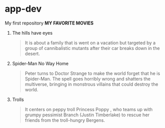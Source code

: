 # app-dev
My first repository
**MY FAVORITE MOVIES**
1. The hills have eyes
   > It is about a family that is went on a vacation but targeted by a group of cannibalistic mutants after their car breaks down in the desert.
  
2. Spider-Man No Way Home
   > Peter turns to Doctor Strange to make the world forget that he is Spider-Man. The spell goes horribly wrong and shatters the multiverse, bringing in monstrous villains that could destroy the world.

3. Trolls
   > It centers on peppy troll Princess Poppy , who teams up with grumpy pessimist Branch (Justin Timberlake) to rescue her friends from the troll-hungry Bergens.
